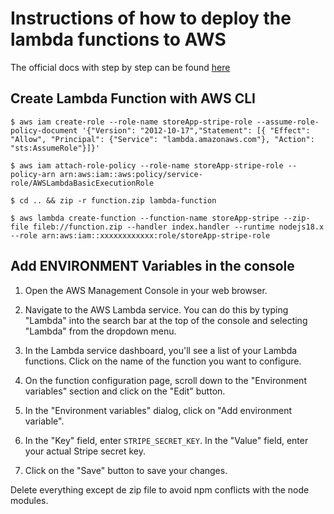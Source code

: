 # Instructions of how to deploy the lambda functions to AWS

The official docs with step by step can be found [here](https://docs.aws.amazon.com/lambda/latest/dg/gettingstarted-awscli.html)

## Create Lambda Function with AWS CLI

```
$ aws iam create-role --role-name storeApp-stripe-role --assume-role-policy-document '{"Version": "2012-10-17","Statement": [{ "Effect": "Allow", "Principal": {"Service": "lambda.amazonaws.com"}, "Action": "sts:AssumeRole"}]}'

$ aws iam attach-role-policy --role-name storeApp-stripe-role --policy-arn arn:aws:iam::aws:policy/service-role/AWSLambdaBasicExecutionRole

$ cd .. && zip -r function.zip lambda-function

$ aws lambda create-function --function-name storeApp-stripe --zip-file fileb://function.zip --handler index.handler --runtime nodejs18.x --role arn:aws:iam::xxxxxxxxxxxx:role/storeApp-stripe-role
```

## Add ENVIRONMENT Variables in the console

1. Open the AWS Management Console in your web browser.

2. Navigate to the AWS Lambda service. You can do this by typing "Lambda" into the search bar at the top of the console and selecting "Lambda" from the dropdown menu.

3. In the Lambda service dashboard, you'll see a list of your Lambda functions. Click on the name of the function you want to configure.

4. On the function configuration page, scroll down to the "Environment variables" section and click on the "Edit" button.

5. In the "Environment variables" dialog, click on "Add environment variable".

6. In the "Key" field, enter `STRIPE_SECRET_KEY`. In the "Value" field, enter your actual Stripe secret key.

7. Click on the "Save" button to save your changes.

Delete everything except de zip file to avoid npm conflicts with the node modules.
